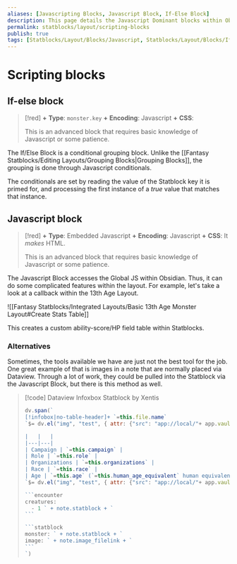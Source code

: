 ```yaml
---
aliases: [Javascripting Blocks, Javascript Block, If-Else Block]
description: This page details the Javascript Dominant blocks within Obsidian
permalink: statblocks/layout/scripting-blocks
publish: true
tags: [Statblocks/Layout/Blocks/Javascript, Statblocks/Layout/Blocks/If-Else]
---
```


# Scripting blocks

## If-else block

>[!red]
> **+** **Type**: `monster.key`
> **+** **Encoding**: Javascript
> **+** **CSS**: 
> 
> This is an advanced block that requires basic knowledge of Javascript or some patience. 

The If/Else Block is a conditional grouping block. Unlike the [[Fantasy Statblocks/Editing Layouts/Grouping Blocks|Grouping Blocks]], the grouping is done through Javascript conditionals. 

The conditionals are set by reading the value of the Statblock key it is primed for, and processing the first instance of a *true* value that matches that instance. 

## Javascript block

> [!red]
> **+** **Type**: Embedded Javascript
> **+** **Encoding**: Javascript
> **+** **CSS**: It *makes* HTML.
>
> This is an advanced block that requires basic knowledge of Javascript or some patience. 

The Javascript Block accesses the Global JS within Obsidian. Thus, it can do some complicated features within the layout. For example, let's take a look at a callback within the 13th Age Layout.

![[Fantasy Statblocks/Integrated Layouts/Basic 13th Age Monster Layout#Create Stats Table]]

This creates a custom ability-score/HP field table within Statblocks.

### Alternatives

Sometimes, the tools available we have are just not the best tool for the job. One great example of that is images in a note that are normally placed via Dataview. Through a lot of work, they could be pulled into the Statblock via the Javascript Block, but there is this method as well.

> [!code] Dataview Infoxbox Statblock by Xentis
> ````js
> dv.span(`
> [!infobox|no-table-header]+ `=this.file.name`
> `$= dv.el("img", "test", { attr: {"src": "app://local/"+ app.vault.adapter.getBasePath() + "/Media/" + dv.current().image_filename, alt: "cover hmed"}})`
>
> |   |   |
> |---|---|
> | Campaign | `=this.campaign` |
> | Role | `=this.role` |
> | Organizations | `=this.organizations` |
> | Race | `=this.race` |
> | Age | `=this.age` (`=this.human_age_equivalent` human equivalent) |
> `$= dv.el("img", "test", { attr: {"src": "app://local/"+ app.vault.adapter.getBasePath() + "/Media/" + dv.current().token_filename, alt: "cover htiny right"}})`
> 
> ```encounter
> creatures:
>   - 1 ` + note.statblock + `
> ```
>
> ```statblock
> monster: ` + note.statblock + `
> image: ` + note.image_filelink + `
> ```
> `)
> ````
> 